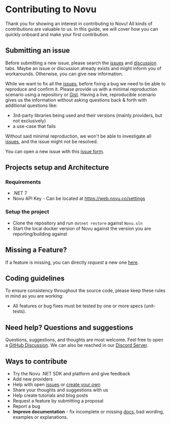# Contributing to Novu

Thank you for showing an interest in contributing to Novu! All kinds of contributions are valuable to us. In this guide, we will cover how you can quickly onboard and make your first contribution.

## Submitting an issue

Before submitting a new issue, please search the [issues](https://github.com/novuhq/novu-dotnet/issues) and [discussion](https://github.com/novuhq/novu-dotnet/discussions) tabs. Maybe an issue or discussion already exists and might inform you of workarounds. Otherwise, you can give new information.

While we want to fix all the [issues](https://github.com/novuhq/novu-dotnet/issues), before fixing a bug we need to be able to reproduce and confirm it. Please provide us with a minimal reproduction scenario using a repository or [Gist](https://gist.github.com/). Having a live, reproducible scenario gives us the information without asking questions back & forth with additional questions like:

- 3rd-party libraries being used and their versions (mainly providers, but not exclusively)
- a use-case that fails

Without said minimal reproduction, we won't be able to investigate all [issues](https://github.com/novuhq/novu/issues), and the issue might not be resolved.

You can open a new issue with this [issue form](https://github.com/novuhq/novu-dotnet/issues/new).

## Projects setup and Architecture

### Requirements

- .NET 7
- Novu API Key - Can be located at https://web.novu.co/settings

### Setup the project

* Clone the repository and run `dotnet restore` against `Novu.sln`
* Start the local docker version of Novu against the version you are reporting/building against

## Missing a Feature?

If a feature is missing, you can directly _request_ a new one [here](https://github.com/novuhq/novu-dotnet/issues/newtitle=%F0%9F%9A%80+Feature%3A+).

## Coding guidelines

To ensure consistency throughout the source code, please keep these rules in mind as you are working:

- All features or bug fixes must be tested by one or more specs (unit-tests).

## Need help? Questions and suggestions

Questions, suggestions, and thoughts are most welcome. Feel free to open a [GitHub Discussion](https://github.com/novuhq/novu/discussions/new). We can also be reached in our [Discord Server](https://discord.novu.co).

## Ways to contribute

- Try the Novu .NET SDK and platform and give feedback
- Add new providers
- Help with open [issues](https://github.com/novuhq/novu-dotnet/issues) or [create your own](https://github.com/novuhq/novu-dotnet/issues)
- Share your thoughts and suggestions with us
- Help create tutorials and blog posts
- Request a feature by submitting a proposal
- Report a bug
- **Improve documentation** - fix incomplete or missing [docs](https://docs.novu.co/), bad wording, examples or explanations.
